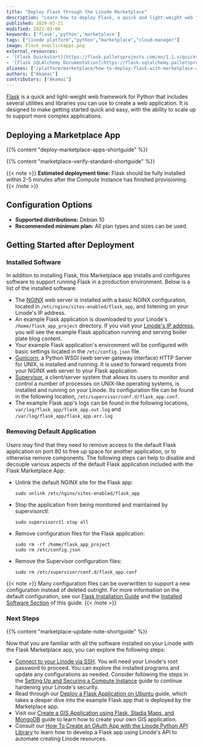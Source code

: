 ```yaml
---
title: "Deploy Flask through the Linode Marketplace"
description: "Learn how to deploy Flask, a quick and light-weight web framework for Python, through the Linode Marketplace."
published: 2020-03-11
modified: 2022-03-08
keywords: ['flask','python','marketplace']
tags: ["linode platform","python","marketplace","cloud-manager"]
image: Flask_oneclickapps.png
external_resources:
- '[Flask Quickstart](https://flask.palletsprojects.com/en/1.1.x/quickstart/)'
- '[Flask SQLAlchemy Documentation](https://flask-sqlalchemy.palletsprojects.com/en/2.x/)'
aliases: ['/platform/marketplace/how-to-deploy-flask-with-marketplace-apps/', '/platform/one-click/how-to-deploy-flask-with-one-click-apps/','/guides/how-to-deploy-flask-with-one-click-apps/','/guides/how-to-deploy-flask-with-marketplace-apps/','/guides/flask-marketplace-app/']
authors: ["Akamai"]
contributors: ["Akamai"]
---
```


[Flask](https://flask.palletsprojects.com/en/1.1.x/) is a quick and light-weight web framework for Python that includes several utilities and libraries you can use to create a web application. It is designed to make getting started quick and easy, with the ability to scale up to support more complex applications.

## Deploying a Marketplace App

{{% content "deploy-marketplace-apps-shortguide" %}}

{{% content "marketplace-verify-standard-shortguide" %}}

{{< note >}}
**Estimated deployment time:** Flask should be fully installed within 2-5 minutes after the Compute Instance has finished provisioning.
{{< /note >}}

## Configuration Options

- **Supported distributions:** Debian 10
- **Recommended minimum plan:** All plan types and sizes can be used.

## Getting Started after Deployment

### Installed Software

In addition to installing Flask, this Marketplace app installs and configures software to support running Flask in a production environment. Below is a list of the installed software:

- The [NGINX](/docs/guides/getting-started-with-nginx-part-1-installation-and-basic-setup/) web server is installed with a basic NGINX configuration, located in `/etc/nginx/sites-enabled/flask_app`, and listening on your Linode's IP address.
- An example Flask application is downloaded to your Linode's `/home/flask_app_project` directory. If you visit your [Linode's IP address](/docs/products/compute/compute-instances/guides/manage-ip-addresses/), you will see the example Flask application running and serving boiler plate blog content.
- Your example Flask application's environment will be configured with basic settings located in the `/etc/config.json` file.
- [Gunicorn](https://gunicorn.org/), a Python WSGI (web server gateway interface) HTTP Server for UNIX, is installed and running. It is used to forward requests from your NGINX web server to your Flask application.
- [Supervisor](http://supervisord.org/), a client/server system that allows its users to monitor and control a number of processes on UNIX-like operating systems, is installed and running on your Linode. Its configuration file can be found in the following location, `/etc/supervisor/conf.d/flask_app.conf`.
- The example Flask app's logs can be found in the following locations, `var/log/flask_app/flask_app.out.log` and `/var/log/flask_app/flask_app.err.log`

### Removing Default Application

Users may find that they need to remove access to the default Flask application on port 80 to free up space for another application, or to otherwise remove components. The following steps can help to disable and decouple various aspects of the default Flask application included with the Flask Marketplace App:

- Unlink the default NGINX site for the Flask app:

      sudo unlink /etc/nginx/sites-enabled/flask_app

- Stop the application from being monitored and maintained by supervisorctl:

      sudo supervisorctl stop all

- Remove configuration files for the Flask application:

      sudo rm -rf /home/flask_app_project
      sudo rm /etc/config.json

- Remove the Supervisor configuration files:

      sudo rm /etc/supervisor/conf.d/flask_app.conf

{{< note >}}
Many configuration files can be overwritten to support a new configuration instead of deleted outright. For more information on the default configuration, see our [Flask Installation Guide](/docs/guides/flask-and-gunicorn-on-ubuntu/) and the [Installed Software Section](/docs/marketplace-docs/guides/flask/#installed-software) of this guide.
{{< /note >}}

### Next Steps

{{% content "marketplace-update-note-shortguide" %}}

Now that you are familiar with all the software installed on your Linode with the Flask Marketplace app, you can explore the following steps:

- [Connect to your Linode via SSH](/docs/products/compute/compute-instances/guides/set-up-and-secure/#connect-to-the-instance). You will need your Linode's root password to proceed. You can explore the installed programs and update any configurations as needed. Consider following the steps in the [Setting Up and Securing a Compute Instance](/docs/products/compute/compute-instances/guides/set-up-and-secure/) guide to continue hardening your Linode's security.
- Read through our [Deploy a Flask Application on Ubuntu](/docs/guides/flask-and-gunicorn-on-ubuntu/) guide, which takes a deeper dive into the example Flask app that is deployed by the Marketplace app.
- Visit our [Create a GIS Application using Flask, Stadia Maps, and MongoDB](/docs/guides/how-to-create-a-gis-app-using-flask-stadia-maps-and-mongodb/) guide to learn how to create your own GIS application.
- Consult our [How To Create an OAuth App with the Linode Python API Library](/docs/guides/create-an-oauth-app-with-the-python-api-library/) to learn how to develop a Flask app using Linode's API to automate creating Linode resources.
